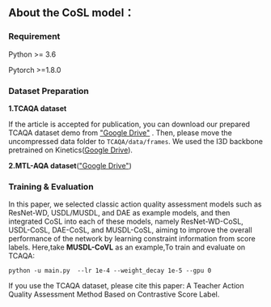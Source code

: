 ## About the CoSL model：

### Requirement
Python >= 3.6

Pytorch >=1.8.0

### Dataset Preparation
**1.TCAQA dataset**

If the article is accepted for publication, you can download our prepared TCAQA dataset demo from ["Google Drive"](https://drive.google.com/drive/folders/19Bjqm1qvsLGUmoURU2NhSIg7b4YoARwH?usp=sharing) . Then, please move the uncompressed data folder to `TCAQA/data/frames`. We used the I3D backbone pretrained on Kinetics([Google Drive](https://drive.google.com/file/d/1M_4hN-beZpa-eiYCvIE7hsORjF18LEYU/)).

**2.MTL-AQA dataset**(["Google Drive"](https://drive.google.com/file/d/1T7bVrqdElRLoR3l6TxddFQNPAUIgAJL7/))

### Training & Evaluation
In this paper, we selected classic action quality assessment models such as ResNet-WD, USDL/MUSDL, and DAE as example models, and then integrated CoSL into each of these models, namely ResNet-WD-CoSL, USDL-CoSL, DAE-CoSL, and MUSDL-CoSL, aiming to improve the overall performance of the network by learning constraint information from score labels. Here,take **MUSDL-CoVL** as an example,To train and evaluate on TCAQA:

` python -u main.py  --lr 1e-4 --weight_decay 1e-5 --gpu 0 `

If you use the TCAQA dataset, please cite this paper: A Teacher Action Quality Assessment Method Based on Contrastive Score Label.
